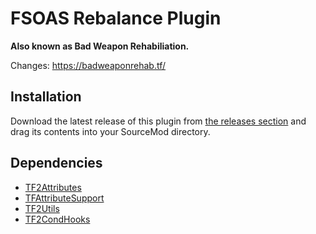 # FSOAS Rebalance Plugin
**Also known as Bad Weapon Rehabiliation.**

Changes: https://badweaponrehab.tf/

## Installation
Download the latest release of this plugin from [the releases section](https://github.com/ShakerSaba/FSOAS_Rebalance/releases) and drag its contents into your SourceMod directory.

## Dependencies
- [TF2Attributes](https://github.com/FlaminSarge/tf2attributes)
- [TFAttributeSupport](https://github.com/nosoop/SM-TFAttributeSupport)
- [TF2Utils](https://github.com/nosoop/SM-TFUtils)
- [TF2CondHooks](https://github.com/Scags/TF2-Condition-Hooks)